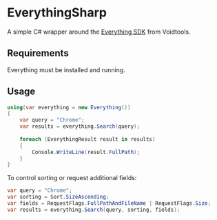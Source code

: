 # EverythingSharp
A simple C# wrapper around the [Everything SDK](https://www.voidtools.com/support/everything/sdk/) from Voidtools.

## Requirements
Everything must be installed and running.

## Usage
```C#
using(var everything = new Everything())
{
    var query = "Chrome";
    var results = everything.Search(query);
  
    foreach (EverythingResult result in results)
    {
        Console.WriteLine(result.FullPath);
    }
}
```

To control sorting or request additional fields:
```C#
var query = "Chrome";
var sorting = Sort.SizeAscending;
var fields = RequestFlags.FullPathAndFileName | RequestFlags.Size;
var results = everything.Search(query, sorting, fields);
```
